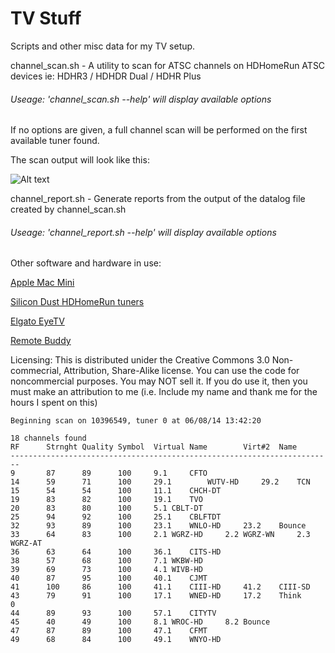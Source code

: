 TV Stuff
========
Scripts and other misc data for my TV setup.

channel_scan.sh - A utility to scan for ATSC channels on HDHomeRun ATSC devices ie: HDHR3 / HDHDR Dual / HDHR Plus

###### Useage: 'channel_scan.sh --help' will display available options

If no options are given, a full channel scan will be performed on the first available tuner found.

The scan output will look like this:

![Alt text](/../screenshots/screenshots/scan-ouput.png?raw=true)

channel_report.sh - Generate reports from the output of the datalog file created by channel_scan.sh

###### Useage: 'channel_report.sh --help' will display available options

Other software and hardware in use:

[Apple Mac Mini](http://www.apple.com/ca/mac-mini/)

[Silicon Dust HDHomeRun tuners](http://www.silicondust.com/products_new/)

[Elgato EyeTV](http://www.elgato.com/eyetv/eyetv-3)

[Remote Buddy](http://www.iospirit.com/products/remotebuddy/)


Licensing: This is distributed unider the Creative Commons 3.0 Non-commecrial, Attribution, Share-Alike license. You can use the code for noncommercial purposes. You may NOT sell it. If you do use it, then you must make an attribution to me (i.e. Include my name and thank me for the hours I spent on this)


```
Beginning scan on 10396549, tuner 0 at 06/08/14 13:42:20

18 channels found
RF		Strnght	Quality	Symbol	Virtual	Name		Virt#2	Name
------------------------------------------------------------------------
9		87		89		100		9.1		CFTO						
14		59		71		100		29.1		WUTV-HD		29.2	TCN								
15		54		54		100		11.1	CHCH-DT											
19		83		82		100		19.1	TVO											
20		83		80		100		5.1	CBLT-DT											
25		94		92		100		25.1	CBLFTDT											
32		93		89		100		23.1	WNLO-HD		23.2	Bounce								
33		64		83		100		2.1	WGRZ-HD		2.2	WGRZ-WN		2.3	WGRZ-AT					
36		63		64		100		36.1	CITS-HD											
38		57		68		100		7.1	WKBW-HD											
39		69		73		100		4.1	WIVB-HD											
40		87		95		100		40.1	CJMT											
41		100		86		100		41.1	CIII-HD		41.2	CIII-SD								
43		79		91		100		17.1	WNED-HD		17.2	Think		0						
44		89		93		100		57.1	CITYTV											
45		40		49		100		8.1	WROC-HD		8.2	Bounce								
47		87		89		100		47.1	CFMT											
49		68		84		100		49.1	WNYO-HD											
```
